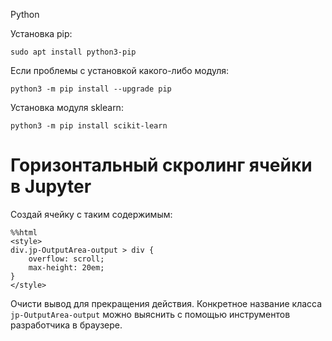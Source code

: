 Python

Установка pip:

    sudo apt install python3-pip

Если проблемы с установкой какого-либо модуля:

    python3 -m pip install --upgrade pip

Установка модуля sklearn:

    python3 -m pip install scikit-learn

Горизонтальный скролинг ячейки в Jupyter
=======================================

Создай ячейку с таким содержимым:

    %%html
    <style>
    div.jp-OutputArea-output > div {
        overflow: scroll;
        max-height: 20em;
    }
    </style>

Очисти вывод для прекращения действия.
Конкретное название класса `jp-OutputArea-output` можно выяснить с помощью инструментов разработчика в браузере.
